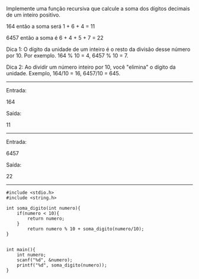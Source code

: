 Implemente uma função recursiva que calcule a soma dos dígitos decimais de um inteiro positivo.

164 então a soma será 1 + 6 + 4 = 11

6457 então a soma é 6 + 4 + 5 + 7 = 22

Dica 1: O dígito da unidade de um inteiro é o resto da divisão desse número por 10. Por exemplo. 164 % 10 = 4, 6457 % 10 = 7.

Dica 2: Ao dividir um número inteiro por 10, você "elimina" o dígito da unidade. Exemplo, 164/10 = 16, 6457/10 = 645.

----------
Entrada:

164

Saída:

11

---------

Entrada:

6457

Saída:

22

------------

```
#include <stdio.h>
#include <string.h>

int soma_digito(int numero){
    if(numero < 10){
        return numero;
    }
        return numero % 10 + soma_digito(numero/10);   
}


int main(){
    int numero;
    scanf("%d", &numero);
    printf("%d", soma_digito(numero));
}
```
